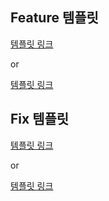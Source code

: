## Feature 템플릿

[템플릿 링크](?template=feature.md)

or

[템플릿 링크](./&template=feature.md)

## Fix 템플릿

[템플릿 링크](?template=fix.md)

or

[템플릿 링크](./&template=fix.md)